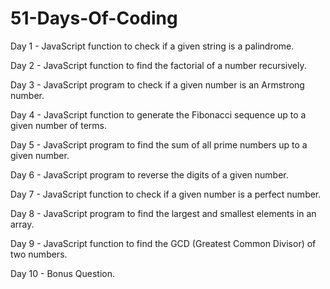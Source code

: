 # 51-Days-Of-Coding

Day 1 - JavaScript function to check if a given string is a palindrome.


Day 2 - JavaScript function to find the factorial of a number recursively.


Day 3 - JavaScript program to check if a given number is an Armstrong number.


Day 4 - JavaScript function to generate the Fibonacci sequence up to a given number of terms.


Day 5 - JavaScript program to find the sum of all prime numbers up to a given number.


Day 6 - JavaScript program to reverse the digits of a given number.


Day 7 - JavaScript function to check if a given number is a perfect number.


Day 8 - JavaScript program to find the largest and smallest elements in an array.


Day 9 - JavaScript function to find the GCD (Greatest Common Divisor) of two numbers.

Day 10 - Bonus Question. 
